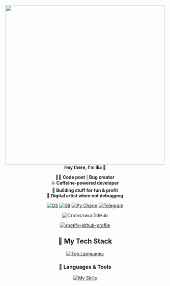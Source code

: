 <div id="header" align="center">
  <img src="https://media3.giphy.com/media/v1.Y2lkPTc5MGI3NjExMGx4OWUyeTJxNTk0aW1vMjFlOWo0eTgzY3o0aWhzcmYxenRrMnR4MSZlcD12MV9pbnRlcm5hbF9naWZfYnlfaWQmY3Q9Zw/KxbHmvL3MGcctzlfdX/giphy.gif" width="500">  
<div id="header" align="center">
  <b>Hey there, I'm Ilia 👋</b>
</div>

👨‍💻 **Code poet** | **Bug creator**  
☕ **Caffeine-powered developer**  
🚀 **Building stuff for fun & profit**  
🎨 **Digital artist when not debugging**  

[![OS](https://img.shields.io/badge/Arch_Linux-1793D1?style=for-the-badge&logo=arch-linux&logoColor=white)](https://archlinux.org/)
[![Git](https://img.shields.io/badge/GIT-E44C30?style=for-the-badge&logo=git&logoColor=white)](https://git-scm.com)
[![Py Charm](https://img.shields.io/badge/PyCharm-000000.svg?&style=for-the-badge&logo=PyCharm&logoColor=white)](https://www.jetbrains.com/pycharm/)
[![Telegram](https://img.shields.io/badge/Telegram-2CA5E0?style=for-the-badge&logo=telegram&logoColor=white)](https://t.me/victim_offical)

![Статистика GitHub](https://github-readme-stats.vercel.app/api?username=VictimZxc&show_icons=true&theme=dark)

[![spotify-github-profile](https://spotify-github-profile.kittinanx.com/api/view?uid=317devsmwyb6sl54srq7e2nkg7n4&cover_image=true&theme=novatorem&show_offline=false&background_color=121212&interchange=false&bar_color=b11de2&bar_color_cover=false)](https://github.com/kittinan/spotify-github-profile)

## 🚀 My Tech Stack
[![Top Languages](https://github-readme-stats.vercel.app/api/top-langs/?username=VictimZxc&layout=compact&theme=vision-friendly-dark)](https://github.com/VictimZxc)

### 🔧 Languages & Tools
[![My Skills](https://skillicons.dev/icons?i=python,java,js,&theme=dark)](https://skillicons.dev)


